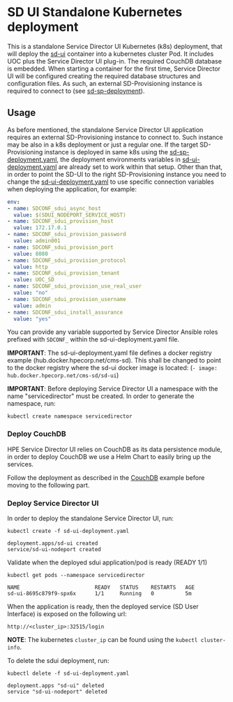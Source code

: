 SD UI Standalone Kubernetes deployment
=============================

This is a standalone Service Director UI Kubernetes (k8s) deployment, that will deploy the [sd-ui](/docker/images/sd-ui) container into a kubernetes cluster Pod. It includes UOC plus the Service Director UI plug-in. The required CouchDB database is embedded. When starting a container for the first time, Service Director UI will be configured creating the required database structures and configuration files. As such, an external SD-Provisioning instance is required to connect to (see [sd-sp-deployment](../sd-sp)).

Usage
-----

As before mentioned, the standalone Service Director UI application requires an external SD-Provisioning instance to connect to. Such instance may be also in a k8s deployment or just a regular one. If the target SD-Provisioning instance is deployed in same k8s using the [sd-sp-deployment.yaml](../sd-sp/sd-sp-deployment.yaml), the deployment environments variables in [sd-ui-deployment.yaml](sd-ui-deployment.yaml) are already set to work within that setup. Other than that, in order to point the SD-UI to the right SD-Provisioning instance you need to change the [sd-ui-deployment.yaml](sd-ui-deployment.yaml) to use specific connection variables when deploying the application, for example:

```yaml
env:
- name: SDCONF_sdui_async_host
  value: $(SDUI_NODEPORT_SERVICE_HOST)
- name: SDCONF_sdui_provision_host
  value: 172.17.0.1
- name: SDCONF_sdui_provision_password
  value: admin001
- name: SDCONF_sdui_provision_port
  value: 8080
- name: SDCONF_sdui_provision_protocol
  value: http
- name: SDCONF_sdui_provision_tenant
  value: UOC_SD
- name: SDCONF_sdui_provision_use_real_user
  value: "no"
- name: SDCONF_sdui_provision_username
  value: admin
- name: SDCONF_sdui_install_assurance
  value: "yes"
```

You can provide any variable supported by Service Director Ansible roles prefixed with `SDCONF_` within the sd-ui-deployment.yaml file.

**IMPORTANT**: The sd-ui-deployment.yaml file defines a docker registry example (hub.docker.hpecorp.net/cms-sd). This shall be changed to point to the docker registry where the sd-ui docker image is located: (`- image: hub.docker.hpecorp.net/cms-sd/sd-ui`)

**IMPORTANT**: Before deploying Service Director UI a namespace with the name "servicedirector" must be created. In order to generate the namespace, run:

    kubectl create namespace servicedirector

### Deploy CouchDB

HPE Service Director UI relies on CouchDB as its data persistence module, in order to deploy CouchDB we use a Helm Chart to easily bring up the services.

Follow the deployment as described in the [CouchDB](../../examples/couchdb) example before moving to the following part.

### Deploy Service Director UI

In order to deploy the standalone Service Director UI, run:

    kubectl create -f sd-ui-deployment.yaml

```
deployment.apps/sd-ui created
service/sd-ui-nodeport created
```

Validate when the deployed sdui application/pod is ready (READY 1/1)

    kubectl get pods --namespace servicedirector

```
NAME                        READY   STATUS    RESTARTS   AGE
sd-ui-8695c879f9-spx6x      1/1     Running   0          5m
```

When the application is ready, then the deployed service (SD User Interface) is exposed on the following url:

    http://<cluster_ip>:32515/login

**NOTE**: The kubernetes `cluster_ip` can be found using the `kubectl cluster-info`.

To delete the sdui deployment, run:

    kubectl delete -f sd-ui-deployment.yaml

```
deployment.apps "sd-ui" deleted
service "sd-ui-nodeport" deleted
```
